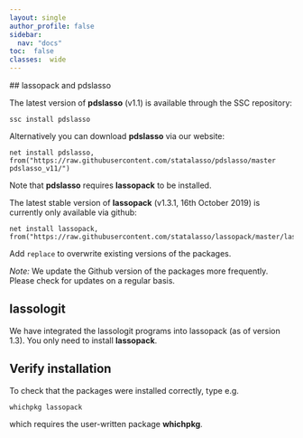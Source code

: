 ```yaml
---
layout: single
author_profile: false
sidebar:
  nav: "docs"
toc:  false
classes:  wide
---
```


<script type="text/javascript" async
  src="https://cdn.mathjax.org/mathjax/latest/MathJax.js?config=TeX-MML-AM_CHTML">
</script>

<div markdown="1">
## lassopack and pdslasso

The latest version of **pdslasso** (v1.1) is available through the SSC repository:

	ssc install pdslasso
	
Alternatively you can download **pdslasso** via our website:
	
	net install pdslasso, from("https://raw.githubusercontent.com/statalasso/pdslasso/master pdslasso_v11/") 

Note that **pdslasso** requires **lassopack** to be installed. 

The latest stable version of **lassopack** (v1.3.1, 16th October 2019) is currently only available via github:

	net install lassopack, from("https://raw.githubusercontent.com/statalasso/lassopack/master/lassopack_v131/") 
		
Add `replace` to overwrite existing versions of the packages. 

*Note:* We update the Github version of the packages more frequently. 
Please check for updates on a regular basis.

## lassologit 

We have integrated the lassologit programs into lassopack (as of version 1.3). You only need to install **lassopack**.

## Verify installation

To check that the packages were installed correctly, 
type e.g.
	
	whichpkg lassopack

which requires the user-written package **whichpkg**. 
